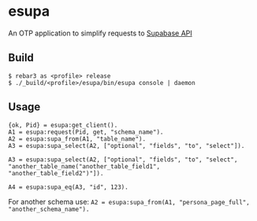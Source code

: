 # esupa

An OTP application to simplify requests to [Supabase API](https://supabase.com/docs/guides/api)

## Build
```
$ rebar3 as <profile> release
$ ./_build/<profile>/esupa/bin/esupa console | daemon
```

## Usage
```
{ok, Pid} = esupa:get_client().
A1 = esupa:request(Pid, get, "schema_name").
A2 = esupa:supa_from(A1, "table_name").
A3 = esupa:supa_select(A2, ["optional", "fields", "to", "select"]).

A3 = esupa:supa_select(A2, ["optional", "fields", "to", "select", "another_table_name("another_table_field1", "another_table_field2")"]).

A4 = esupa:supa_eq(A3, "id", 123).
```

For another schema use:
`A2 = esupa:supa_from(A1, "persona_page_full", "another_schema_name").`
